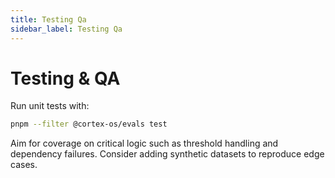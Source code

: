 ```yaml
---
title: Testing Qa
sidebar_label: Testing Qa
---
```


# Testing & QA

Run unit tests with:

```bash
pnpm --filter @cortex-os/evals test
```

Aim for coverage on critical logic such as threshold handling and dependency failures. Consider adding synthetic datasets to reproduce edge cases.
